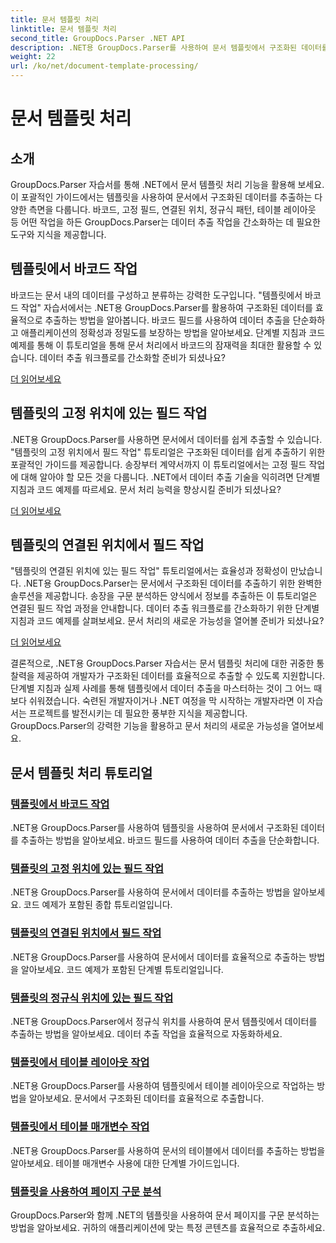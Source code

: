 ```yaml
---
title: 문서 템플릿 처리
linktitle: 문서 템플릿 처리
second_title: GroupDocs.Parser .NET API
description: .NET용 GroupDocs.Parser를 사용하여 문서 템플릿에서 구조화된 데이터를 쉽게 추출할 수 있습니다. 바코드, 필드, 정규식 및 테이블 레이아웃 작업 방법을 알아보세요.
weight: 22
url: /ko/net/document-template-processing/
---
```


# 문서 템플릿 처리


## 소개

GroupDocs.Parser 자습서를 통해 .NET에서 문서 템플릿 처리 기능을 활용해 보세요. 이 포괄적인 가이드에서는 템플릿을 사용하여 문서에서 구조화된 데이터를 추출하는 다양한 측면을 다룹니다. 바코드, 고정 필드, 연결된 위치, 정규식 패턴, 테이블 레이아웃 등 어떤 작업을 하든 GroupDocs.Parser는 데이터 추출 작업을 간소화하는 데 필요한 도구와 지식을 제공합니다.

## 템플릿에서 바코드 작업

바코드는 문서 내의 데이터를 구성하고 분류하는 강력한 도구입니다. "템플릿에서 바코드 작업" 자습서에서는 .NET용 GroupDocs.Parser를 활용하여 구조화된 데이터를 효율적으로 추출하는 방법을 알아봅니다. 바코드 필드를 사용하여 데이터 추출을 단순화하고 애플리케이션의 정확성과 정밀도를 보장하는 방법을 알아보세요. 단계별 지침과 코드 예제를 통해 이 튜토리얼을 통해 문서 처리에서 바코드의 잠재력을 최대한 활용할 수 있습니다. 데이터 추출 워크플로를 간소화할 준비가 되셨나요?

[더 읽어보세요](./working-with-barcodes-in-templates/)

## 템플릿의 고정 위치에 있는 필드 작업

.NET용 GroupDocs.Parser를 사용하면 문서에서 데이터를 쉽게 추출할 수 있습니다. "템플릿의 고정 위치에서 필드 작업" 튜토리얼은 구조화된 데이터를 쉽게 추출하기 위한 포괄적인 가이드를 제공합니다. 송장부터 계약서까지 이 튜토리얼에서는 고정 필드 작업에 대해 알아야 할 모든 것을 다룹니다. .NET에서 데이터 추출 기술을 익히려면 단계별 지침과 코드 예제를 따르세요. 문서 처리 능력을 향상시킬 준비가 되셨나요?

[더 읽어보세요](./working-with-fields-at-fixed-positions-in-templates/)

## 템플릿의 연결된 위치에서 필드 작업

"템플릿의 연결된 위치에 있는 필드 작업" 튜토리얼에서는 효율성과 정확성이 만났습니다. .NET용 GroupDocs.Parser는 문서에서 구조화된 데이터를 추출하기 위한 완벽한 솔루션을 제공합니다. 송장을 구문 분석하든 양식에서 정보를 추출하든 이 튜토리얼은 연결된 필드 작업 과정을 안내합니다. 데이터 추출 워크플로를 간소화하기 위한 단계별 지침과 코드 예제를 살펴보세요. 문서 처리의 새로운 가능성을 열어볼 준비가 되셨나요?

[더 읽어보세요](./working-with-fields-at-linked-positions-in-templates/)

결론적으로, .NET용 GroupDocs.Parser 자습서는 문서 템플릿 처리에 대한 귀중한 통찰력을 제공하여 개발자가 구조화된 데이터를 효율적으로 추출할 수 있도록 지원합니다. 단계별 지침과 실제 사례를 통해 템플릿에서 데이터 추출을 마스터하는 것이 그 어느 때보다 쉬워졌습니다. 숙련된 개발자이거나 .NET 여정을 막 시작하는 개발자라면 이 자습서는 프로젝트를 발전시키는 데 필요한 풍부한 지식을 제공합니다. GroupDocs.Parser의 강력한 기능을 활용하고 문서 처리의 새로운 가능성을 열어보세요.

## 문서 템플릿 처리 튜토리얼
### [템플릿에서 바코드 작업](./working-with-barcodes-in-templates/)
.NET용 GroupDocs.Parser를 사용하여 템플릿을 사용하여 문서에서 구조화된 데이터를 추출하는 방법을 알아보세요. 바코드 필드를 사용하여 데이터 추출을 단순화합니다.
### [템플릿의 고정 위치에 있는 필드 작업](./working-with-fields-at-fixed-positions-in-templates/)
.NET용 GroupDocs.Parser를 사용하여 문서에서 데이터를 추출하는 방법을 알아보세요. 코드 예제가 포함된 종합 튜토리얼입니다.
### [템플릿의 연결된 위치에서 필드 작업](./working-with-fields-at-linked-positions-in-templates/)
.NET용 GroupDocs.Parser를 사용하여 문서에서 데이터를 효율적으로 추출하는 방법을 알아보세요. 코드 예제가 포함된 단계별 튜토리얼입니다.
### [템플릿의 정규식 위치에 있는 필드 작업](./working-with-fields-at-regex-positions-in-templates/)
.NET용 GroupDocs.Parser에서 정규식 위치를 사용하여 문서 템플릿에서 데이터를 추출하는 방법을 알아보세요. 데이터 추출 작업을 효율적으로 자동화하세요.
### [템플릿에서 테이블 레이아웃 작업](./working-with-table-layout-in-templates/)
.NET용 GroupDocs.Parser를 사용하여 템플릿에서 테이블 레이아웃으로 작업하는 방법을 알아보세요. 문서에서 구조화된 데이터를 효율적으로 추출합니다.
### [템플릿에서 테이블 매개변수 작업](./working-with-table-parameters-in-templates/)
.NET용 GroupDocs.Parser를 사용하여 문서의 테이블에서 데이터를 추출하는 방법을 알아보세요. 테이블 매개변수 사용에 대한 단계별 가이드입니다.
### [템플릿을 사용하여 페이지 구문 분석](./parse-pages-using-templates/)
GroupDocs.Parser와 함께 .NET의 템플릿을 사용하여 문서 페이지를 구문 분석하는 방법을 알아보세요. 귀하의 애플리케이션에 맞는 특정 콘텐츠를 효율적으로 추출하세요.